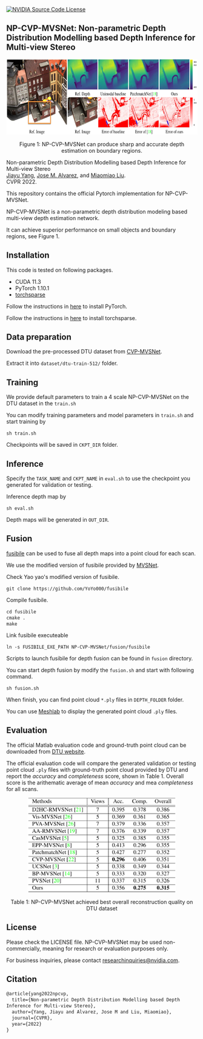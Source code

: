 [![NVIDIA Source Code License](https://img.shields.io/badge/license-NSCL-blue.svg)](https://github.com/NVlabs/NP-CVP-MVSNet/blob/master/LICENSE)

## NP-CVP-MVSNet: Non-parametric Depth Distribution Modelling based Depth Inference for Multi-view Stereo

<div align="center">
  <img src="./resources/compare_.png" height="200">
</div>
<p align="center">
  Figure 1: NP-CVP-MVSNet can produce sharp and accurate depth estimation on boundary regions.
</p>

Non-parametric Depth Distribution Modelling based Depth Inference for Multi-view Stereo<br>
[Jiayu Yang](https://jiayuyang.me), [Jose M. Alvarez](https://rsu.data61.csiro.au/people/jalvarez/), and [Miaomiao Liu](http://users.cecs.anu.edu.au/~mliu/).<br>
CVPR 2022.

This repository contains the official Pytorch implementation for NP-CVP-MVSNet.

NP-CVP-MVSNet is a non-parametric depth distribution modeling based multi-view depth estimation network.

It can achieve superior performance on small objects and boundary regions, see Figure 1.

## Installation

This code is tested on following packages.

* CUDA 11.3
* PyTorch 1.10.1
* [torchsparse](https://github.com/mit-han-lab/torchsparse)

Follow the instructions in [here](https://pytorch.org/get-started/previous-versions/) to install PyTorch.

Follow the instructions in [here](https://github.com/mit-han-lab/torchsparse) to install torchsparse.

## Data preparation

Download the pre-processed DTU dataset from [CVP-MVSNet](https://github.com/JiayuYANG/CVP-MVSNet).

Extract it into ```dataset/dtu-train-512/``` folder.

## Training
We provide default parameters to train a 4 scale NP-CVP-MVSNet on the DTU dataset in the ```train.sh```

You can modify training parameters and model parameters in ```train.sh``` and start training by
```
sh train.sh
```
Checkpoints will be saved in ```CKPT_DIR``` folder.

## Inference
Specify the ```TASK_NAME``` and ```CKPT_NAME``` in ```eval.sh``` to use the checkpoint you generated for validation or testing.

Inference depth map by 

```
sh eval.sh
```
Depth maps will be generated in ```OUT_DIR```.

## Fusion
[fusibile](https://github.com/kysucix/fusibile) can be used to fuse all depth maps into a point cloud for each scan.

We use the modified version of fusibile provided by [MVSNet](https://github.com/YoYo000/MVSNet).

Check Yao yao's modified version of fusibile.

```
git clone https://github.com/YoYo000/fusibile
```

Compile fusibile.

```
cd fusibile
cmake .
make
```

Link fusibile executeable
```
ln -s FUSIBILE_EXE_PATH NP-CVP-MVSNet/fusion/fusibile
```
Scripts to launch fusibile for depth fusion can be found in ```fusion``` directory.

You can start depth fusion by modify the ```fusion.sh``` and start with following command.

```
sh fusion.sh
```

When finish, you can find point cloud ```*.ply``` files in ```DEPTH_FOLDER``` folder.

You can use [Meshlab](https://www.meshlab.net/) to display the generated point cloud ```.ply``` files.

## Evaluation
The official Matlab evaluation code and ground-truth point cloud can be downloaded from [DTU website](https://roboimagedata.compute.dtu.dk/?page_id=36).

The official evaluation code will compare the generated validation or testing point cloud ```.ply``` files with ground-truth point cloud provided by DTU and report the *accuracy* and *completeness* score, shown in Table 1. Overall score is the arithematic average of mean *accuracy* and mea *completeness* for all scans.

<div align="center">
  <img src="./resources/dtu.png" height="250">
</div>
<p align="center">
  Table 1: NP-CVP-MVSNet achieved best overall reconstruction quality on DTU dataset
</p>

## License
Please check the LICENSE file. NP-CVP-MVSNet may be used non-commercially, meaning for research or 
evaluation purposes only. 

For business inquiries, please contact 
[researchinquiries@nvidia.com](mailto:researchinquiries@nvidia.com).

## Citation
```
@article{yang2022npcvp,
  title={Non-parametric Depth Distribution Modelling based Depth Inference for Multi-view Stereo},
  author={Yang, Jiayu and Alvarez, Jose M and Liu, Miaomiao},
  journal={CVPR},
  year={2022}
}
```